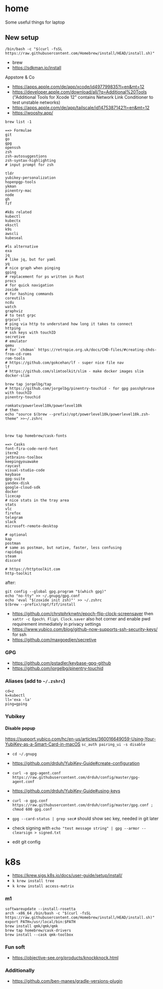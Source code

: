 # home
Some useful things for laptop

## New setup

```
/bin/bash -c "$(curl -fsSL https://raw.githubusercontent.com/Homebrew/install/HEAD/install.sh)"
```

- brew
- https://sdkman.io/install

Appstore & Co
- https://apps.apple.com/de/app/xcode/id497799835?l=en&mt=12
- https://developer.apple.com/download/all/?q=Additional%20Tools ("Additional Tools for Xcode 12" contains Network Link Conditioner to test unstable networks)
- https://apps.apple.com/de/app/tailscale/id1475387142?l=en&mt=12
- https://wooshy.app/

`brew list -1`


```
==> Formulae
git
go
gpg
openssh
zsh
zsh-autosuggestions
zsh-syntax-highlighting
# input prompt for zsh

tldr
yubikey-personalization 
hopenpgp-tools 
ykman
pinentry-mac
node
gh
fzf

#k8s related
kubectl
kubectx
eksctl
k9s
awscli
kubeseal

#ls alternative
exa 
jq
# like jq, but for yaml
yq
# nice graph when pinging
gping
# replacement for ps written in Rust
procs
# for quick navigation
zoxide
# for hashing commands
coreutils
ncdu
watch
graphviz
# to test grpc
grpcurl
# ping via http to understand how long it takes to connect
httping
# ssh keys with touchID
secretive
# emulator
qemu
# for `chdman` https://retropie.org.uk/docs/CHD-files/#creating-chds-from-cd-roms
rom-tools
# https://github.com/gokcehan/lf - super nice file nav
lf
# https://github.com/slimtoolkit/slim - make docker images slim
docker-slim

brew tap jorgelbg/tap
# https://github.com/jorgelbg/pinentry-touchid - for gpg passhphrase with touchID
pinentry-touchid

romkatv/powerlevel10k/powerlevel10k
# then
echo "source $(brew --prefix)/opt/powerlevel10k/powerlevel10k.zsh-theme" >>~/.zshrc



brew tap homebrew/cask-fonts

==> Casks
font-fira-code-nerd-font
iterm2
jetbrains-toolbox
keepingyouawake
raycast
visual-studio-code
keybase
gpg-suite
yandex-disk
google-cloud-sdk
docker
licecap
# nice stats in the tray area
stats
vlc
firefox
telegram
slack
microsoft-remote-desktop

# optional
kap
postman
# same as postman, but native, faster, less confusing
rapidapi
steam
discord

# https://httptoolkit.com
http-toolkit
```

after: 

```
git config --global gpg.program "$(which gpg)"
echo "no-tty" >> ~/.gnupg/gpg.conf
echo 'eval "$(zoxide init zsh)"' >> ~/.zshrc
$(brew --prefix)/opt/fzf/install
```

- https://github.com/chrstphrknwtn/epoch-flip-clock-screensaver then `xattr -c Epoch\ Flip\ Clock.saver` also hot corner and enable pwd requirement immediately in privacy settings
- https://www.yubico.com/blog/github-now-supports-ssh-security-keys/ for ssh
- https://github.com/maxgoedjen/secretive

### GPG
- https://github.com/pstadler/keybase-gpg-github
- https://github.com/jorgelbg/pinentry-touchid

### Aliases (add to `~/.zshrc`)
```
cd=z
k=kubectl
ll='exa -la'
ping=gping
```

### Yubikey

#### Disable popup
https://support.yubico.com/hc/en-us/articles/360016649059-Using-Your-YubiKey-as-a-Smart-Card-in-macOS
`sc_auth pairing_ui -s disable`

- `cd ~/.gnupg`
- https://github.com/drduh/YubiKey-Guide#create-configuration
- `curl -o gpg-agent.conf https://raw.githubusercontent.com/drduh/config/master/gpg-agent.conf`
- https://github.com/drduh/YubiKey-Guide#using-keys
- `curl -o gpg.conf https://raw.githubusercontent.com/drduh/config/master/gpg.conf ; chmod 600 gpg.conf`
- `gpg --card-status | grep sec#` should show sec key, needed in git later
- check signing with `echo "test message string" | gpg --armor --clearsign > signed.txt`

- edit git config

# k8s
- https://krew.sigs.k8s.io/docs/user-guide/setup/install/
- `k krew install tree`
- `k krew install access-matrix`

### m1

```
softwareupdate --install-rosetta
arch -x86_64 /bin/bash -c "$(curl -fsSL https://raw.githubusercontent.com/Homebrew/install/HEAD/install.sh)"
export PATH=/usr/local/bin:$PATH
brew install qmk/qmk/qmk
brew tap homebrew/cask-drivers
brew install --cask qmk-toolbox
```

### Fun soft
- https://objective-see.org/products/knockknock.html

### Additionally

- https://github.com/ben-manes/gradle-versions-plugin
